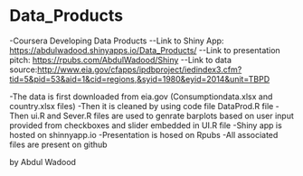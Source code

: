 # Data_Products
-Coursera Developing Data Products
--Link to Shiny App: https://abdulwadood.shinyapps.io/Data_Products/
--Link to presentation pitch: https://rpubs.com/AbdulWadood/Shiny
--Link to data source:http://www.eia.gov/cfapps/ipdbproject/iedindex3.cfm?tid=5&pid=53&aid=1&cid=regions,&syid=1980&eyid=2014&unit=TBPD

-The data is first downloaded from eia.gov (Consumptiondata.xlsx and country.xlsx files) 
-Then it is cleaned by using code file DataProd.R file
-Then ui.R and Sever.R files are used to genrate barplots based on user input provided from checkboxes and slider embedded in UI.R file
-Shiny app is hosted on shinnyapp.io
-Presentation is hosed on Rpubs
-All associated files are present on github


by Abdul Wadood
